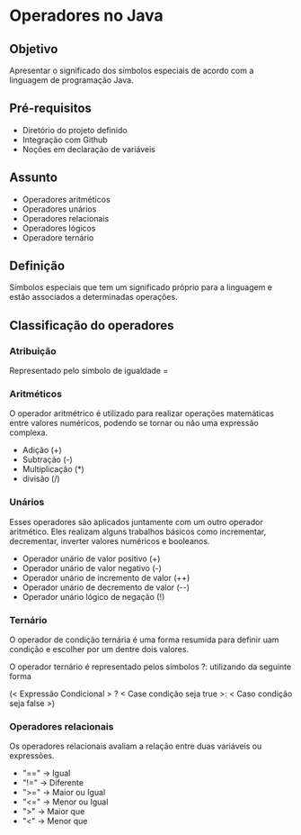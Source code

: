# Operadores no Java

## Objetivo

Apresentar o significado dos símbolos especiais de acordo com a linguagem de programação Java.

## Pré-requisitos

- Diretório do projeto definido
- Integração com Github
- Noções em declaração de variáveis

## Assunto

- Operadores aritméticos
- Operadores unários
- Operadores relacionais
- Operadores lógicos
- Operadore ternário

## Definição

Símbolos especiais que tem um significado próprio para a linguagem e estão associados a determinadas operações.

## Classificação do operadores

### Atribuição

Representado pelo símbolo de igualdade =

### Aritméticos

O operador aritmétrico é utilizado para realizar operações matemáticas entre valores numéricos, podendo se tornar ou não uma expressão complexa.

- Adição (+)
- Subtração (-)
- Multiplicação (*)
- divisão (/)

### Unários

Esses operadores são aplicados juntamente com um outro operador aritmético. Eles realizam alguns trabalhos básicos como incrementar, decrementar, inverter valores numéricos e booleanos.

- Operador unário de valor positivo (+)
- Operador unário de valor negativo (-)
- Operador unário de incremento de valor (++)
- Operador unário de decremento de valor (--)
- Operador unário lógico de negação (!)

### Ternário

O operador de condição ternária é uma forma resumida para definir uam condição e escolher por um dentre dois valores.

O operador ternário é representado pelos símbolos ?: utilizando da seguinte forma

(< Expressão Condicional > ? < Case condição seja true >: < Caso condição seja false >)

### Operadores relacionais

Os operadores relacionais avaliam a relação entre duas variáveis ou expressões.

- "==" -> Igual
- "!=" -> Diferente
- ">=" -> Maior ou Igual
- "<=" -> Menor ou Igual
- ">"  -> Maior que
- "<"  -> Menor que
